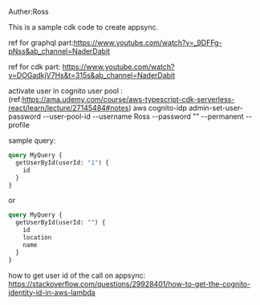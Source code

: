 Auther:Ross

This is a sample cdk code to create appsync.

ref for graphql part:https://www.youtube.com/watch?v=_9DFFg-pNss&ab_channel=NaderDabit

ref for cdk part: https://www.youtube.com/watch?v=DOGadkjV7Hs&t=315s&ab_channel=NaderDabit

activate user in cognito user pool :
(ref:https://ama.udemy.com/course/aws-typescript-cdk-serverless-react/learn/lecture/27145484#notes)
aws cognito-idp admin-set-user-password --user-pool-id <user-pool-id> --username Ross --password "<password>" --permanent --profile <profile name>

sample query:

```graphql
query MyQuery {
  getUserById(userId: "1") {
    id
  }
}
```

or

```graphql
query MyQuery {
  getUserById(userId: "") {
    id
    location
    name
  }
}
```

how to get user id of the call on appsync:
https://stackoverflow.com/questions/29928401/how-to-get-the-cognito-identity-id-in-aws-lambda
